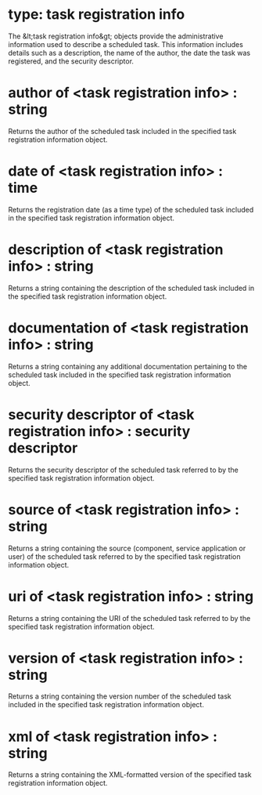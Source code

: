 # type: task registration info

The &amp;lt;task registration info&amp;gt; objects provide the administrative information used to describe a scheduled task. This information includes details such as a description, the name of the author, the date the task was registered, and the security descriptor.

# author of &lt;task registration info&gt; : string

Returns the author of the scheduled task included in the specified task registration information object.

# date of &lt;task registration info&gt; : time

Returns the registration date (as a time type) of the scheduled task included in the specified task registration information object.

# description of &lt;task registration info&gt; : string

Returns a string containing the description of the scheduled task included in the specified task registration information object.

# documentation of &lt;task registration info&gt; : string

Returns a string containing any additional documentation pertaining to the scheduled task included in the specified task registration information object.

# security descriptor of &lt;task registration info&gt; : security descriptor

Returns the security descriptor of the scheduled task referred to by the specified task registration information object.

# source of &lt;task registration info&gt; : string

Returns a string containing the source (component, service application or user) of the scheduled task referred to by the specified task registration information object.

# uri of &lt;task registration info&gt; : string

Returns a string containing the URI of the scheduled task referred to by the specified task registration information object.

# version of &lt;task registration info&gt; : string

Returns a string containing the version number of the scheduled task included in the specified task registration information object.

# xml of &lt;task registration info&gt; : string

Returns a string containing the XML-formatted version of the specified task registration information object.
